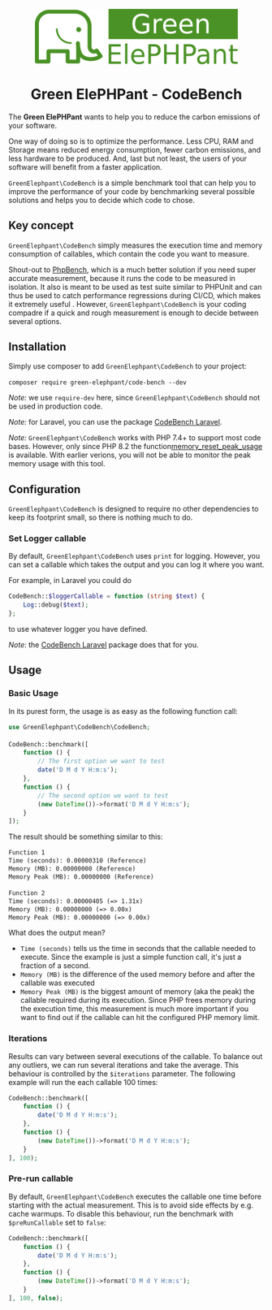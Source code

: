 <p align="center">
	<img src="./docs/images/green-elephpant-logo.svg" alt="Green ElePHPant" width="400">
</p>
<h1 align="center">Green ElePHPant - CodeBench</h1>

The **Green ElePHPant** wants to help you to reduce the carbon emissions of your software.

One way of doing so is to optimize the performance. Less CPU, RAM and Storage means reduced energy consumption, fewer 
carbon emissions, and less hardware to be produced. And, last but not least, the users of your software will benefit
from a faster application.

`GreenElephpant\CodeBench` is a simple benchmark tool that can help you to improve the performance of your code by 
benchmarking several possible solutions and helps you to decide which code to chose.

## Key concept

`GreenElephpant\CodeBench` simply measures the execution time and memory consumption of callables, which contain 
the code you want to measure. 

Shout-out to [PhpBench](https://github.com/phpbench/phpbench), which is a much better solution if you need super 
accurate measurement, because it runs the code to be measured in isolation. It also is meant to be used as test suite
similar to PHPUnit and can thus be used to catch performance regressions during CI/CD, which makes it extremely useful .
However, `GreenElephpant\CodeBench` is your coding compadre if a quick and rough measurement is enough to decide 
between several options.

## Installation

Simply use composer to add `GreenElephpant\CodeBench` to your project:

`composer require green-elephpant/code-bench --dev` 

*Note:* we use `require-dev` here, since `GreenElephpant\CodeBench` should not be used in production code.

*Note:* for Laravel, you can use the package [CodeBench Laravel](https://github.com/green-elephpant/code-bench-laravel).

*Note:* `GreenElephpant\CodeBench` works with PHP 7.4+ to support most code bases. However, only since PHP 8.2 the 
function[memory_reset_peak_usage](https://www.php.net/manual/en/function.memory-reset-peak-usage.php) is available. With
earlier verions, you will not be able to monitor the peak memory usage with this tool.

## Configuration

`GreenElephpant\CodeBench` is designed to require no other dependencies to keep its footprint small, so there is
nothing much to do.

### Set Logger callable

By default, `GreenElephpant\CodeBench` uses `print` for logging. However, you can set a callable which takes the output
and you can log it where you want.

For example, in Laravel you could do

```php
CodeBench::$loggerCallable = function (string $text) {
    Log::debug($text);
};
```

to use whatever logger you have defined.

*Note*: the [CodeBench Laravel](https://github.com/green-elephpant/code-bench-laravel) package does that for you.

## Usage

### Basic Usage

In its purest form, the usage is as easy as the following function call:

```php
use GreenElephpant\CodeBench\CodeBench;

CodeBench::benchmark([
    function () {
        // The first option we want to test    
        date('D M d Y H:m:s');
    },
    function () {
        // The second option we want to test
        (new DateTime())->format('D M d Y H:m:s');
    }
]);
```

The result should be something similar to this:

```
Function 1
Time (seconds): 0.00000310 (Reference)
Memory (MB): 0.00000000 (Reference)
Memory Peak (MB): 0.00000000 (Reference)

Function 2
Time (seconds): 0.00000405 (=> 1.31x)
Memory (MB): 0.00000000 (=> 0.00x)
Memory Peak (MB): 0.00000000 (=> 0.00x)
```

What does the output mean?

* `Time (seconds)` tells us the time in seconds that the callable needed to execute. Since the example is just a simple 
function call, it's just a fraction of a second.
* `Memory (MB)` is the difference of the used memory before and after the callable was executed
* `Memory Peak (MB)` is the biggest amount of memory (aka the peak) the callable required during its execution. Since PHP
frees memory during the execution time, this measurement is much more important if you want to find out if the callable
can hit the configured PHP memory limit.

### Iterations

Results can vary between several executions of the callable. To balance out any outliers, we can run several iterations
and take the average. This behaviour is controlled by the `$iterations` parameter. The following example will run the 
each callable 100 times: 

```php
CodeBench::benchmark([
    function () {
        date('D M d Y H:m:s');
    },
    function () {
        (new DateTime())->format('D M d Y H:m:s');
    }
], 100);
```

### Pre-run callable

By default, `GreenElephpant\CodeBench` executes the callable one time before starting with the actual measurement. This
is to avoid side effects by e.g. cache warmups. To disable this behaviour, run the benchmark with `$preRunCallable` set 
to `false`:

```php
CodeBench::benchmark([
    function () {
        date('D M d Y H:m:s');
    },
    function () {
        (new DateTime())->format('D M d Y H:m:s');
    }
], 100, false);
```

